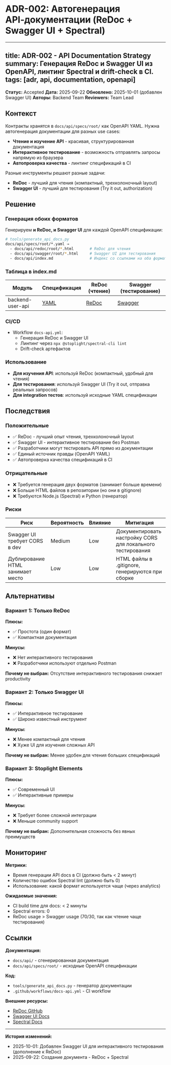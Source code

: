 # ADR-002: Автогенерация API‑документации (ReDoc + Swagger UI + Spectral)

---
title: ADR-002 - API Documentation Strategy
summary: Генерация ReDoc и Swagger UI из OpenAPI, линтинг Spectral и drift‑check в CI.
tags: [adr, api, documentation, openapi]
---

**Статус:** Accepted
**Дата:** 2025-09-22
**Обновлено:** 2025-10-01 (добавлен Swagger UI)
**Авторы:** Backend Team
**Reviewers:** Team Lead

## Контекст

Контракты хранятся в `docs/api/specs/root/` как OpenAPI YAML. Нужна автогенерация документации для разных use cases:
- **Чтение и изучение API** - красивая, структурированная документация
- **Интерактивное тестирование** - возможность отправлять запросы напрямую из браузера
- **Автопроверка качества** - линтинг спецификаций в CI

Разные инструменты решают разные задачи:
- **ReDoc** - лучший для чтения (компактный, трехколоночный layout)
- **Swagger UI** - лучший для тестирования (Try it out, authorization)

## Решение

### Генерация обоих форматов

Генерируем **и ReDoc, и Swagger UI** для каждой OpenAPI спецификации:

```bash
# tools/generate_api_docs.py
docs/api/specs/root/*.yaml →
  - docs/api/redoc/root/*.html       # ReDoc для чтения
  - docs/api/swagger/root/*.html     # Swagger UI для тестирования
  - docs/api/index.md                # Индекс со ссылками на оба формата
```

### Таблица в index.md

| Модуль | Спецификация | ReDoc (чтение) | Swagger (тестирование) |
|--------|--------------|----------------|------------------------|
| backend-user-api | [YAML](specs/root/backend-user-api.yaml) | [ReDoc](redoc/root/backend-user-api.html) | [Swagger](swagger/root/backend-user-api.html) |

### CI/CD

- Workflow `docs-api.yml`:
  - Генерация ReDoc и Swagger UI
  - Линтинг через `npx @stoplight/spectral-cli lint`
  - Drift-check артефактов

### Использование

- **Для изучения API**: используй ReDoc (компактный, удобный для чтения)
- **Для тестирования**: используй Swagger UI (Try it out, отправка реальных запросов)
- **Для integration тестов**: используй исходные YAML спецификации

## Последствия

### Положительные

- ✅ ReDoc - лучший опыт чтения, трехколоночный layout
- ✅ Swagger UI - интерактивное тестирование без Postman
- ✅ Разработчики могут тестировать API прямо из документации
- ✅ Единый источник правды (OpenAPI YAML)
- ✅ Автопроверка качества спецификаций в CI

### Отрицательные

- ❌ Требуется генерация двух форматов (занимает больше времени)
- ❌ Больше HTML файлов в репозитории (но они в gitignore)
- ❌ Требуются Node.js (Spectral) и Python (генератор)

### Риски

| Риск | Вероятность | Влияние | Митигация |
|------|-------------|---------|-----------|
| Swagger UI требует CORS в dev | Medium | Low | Документировать настройку CORS для локального тестирования |
| Дублирование HTML занимает место | Low | Low | HTML файлы в .gitignore, генерируются при сборке |

## Альтернативы

### Вариант 1: Только ReDoc
**Плюсы:**
- ✅ Простота (один формат)
- ✅ Компактная документация

**Минусы:**
- ❌ Нет интерактивного тестирования
- ❌ Разработчики используют отдельно Postman

**Почему не выбран:** Отсутствие интерактивного тестирования снижает productivity

### Вариант 2: Только Swagger UI
**Плюсы:**
- ✅ Интерактивное тестирование
- ✅ Широко известный инструмент

**Минусы:**
- ❌ Менее компактный для чтения
- ❌ Хуже UI для изучения сложных API

**Почему не выбран:** Менее удобен для чтения больших спецификаций

### Вариант 3: Stoplight Elements
**Плюсы:**
- ✅ Современный UI
- ✅ Интерактивные примеры

**Минусы:**
- ❌ Требует более сложной интеграции
- ❌ Меньше community support

**Почему не выбран:** Дополнительная сложность без явных преимуществ

## Мониторинг

**Метрики:**
- Время генерации API docs в CI (должно быть < 2 минут)
- Количество ошибок Spectral lint (должно быть 0)
- Использование: какой формат используется чаще (через analytics)

**Ожидаемые значения:**
- CI build time для docs: < 2 минуты
- Spectral errors: 0
- ReDoc usage > Swagger usage (70/30, так как чтение чаще тестирования)

## Ссылки

**Документация:**
- `docs/api/` - сгенерированная документация
- `docs/api/specs/root/` - исходные OpenAPI спецификации

**Код:**
- `tools/generate_api_docs.py` - генератор документации
- `.github/workflows/docs-api.yml` - CI workflow

**Внешние ресурсы:**
- [ReDoc GitHub](https://github.com/Redocly/redoc)
- [Swagger UI Docs](https://swagger.io/tools/swagger-ui/)
- [Spectral Docs](https://stoplight.io/open-source/spectral)

---
**История изменений:**
- 2025-10-01: Добавлен Swagger UI для интерактивного тестирования (дополнение к ReDoc)
- 2025-09-22: Создание документа - ReDoc + Spectral
